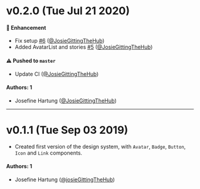 # v0.2.0 (Tue Jul 21 2020)

#### 🚀 Enhancement

- Fix setup [#6](https://github.com/JosieGittingTheHub/learnstorybook-design-system/pull/6) ([@JosieGittingTheHub](https://github.com/JosieGittingTheHub))
- Added AvatarList and stories [#5](https://github.com/JosieGittingTheHub/learnstorybook-design-system/pull/5) ([@JosieGittingTheHub](https://github.com/JosieGittingTheHub))

#### ⚠️ Pushed to `master`

- Update CI ([@JosieGittingTheHub](https://github.com/JosieGittingTheHub))

#### Authors: 1

- Josefine Hartung ([@JosieGittingTheHub](https://github.com/JosieGittingTheHub))

---

# v0.1.1 (Tue Sep 03 2019)

- Created first version of the design system, with `Avatar`, `Badge`, `Button`, `Icon` and `Link` components.

#### Authors: 1
- Josefine Hartung ([@josieGittingTheHub](https://github.com/josiegittingthehub))